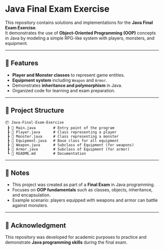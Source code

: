 # Java Final Exam Exercise

This repository contains solutions and implementations for the **Java Final Exam Exercise**.  
It demonstrates the use of **Object-Oriented Programming (OOP)** concepts in Java by modeling a simple RPG-like system with players, monsters, and equipment.

---

## 📌 Features
- **Player and Monster classes** to represent game entities.
- **Equipment system** including `Weapon` and `Armor`.
- Demonstrates **inheritance and polymorphism** in Java.
- Organized code for learning and exam preparation.

---

## 📂 Project Structure
```
📦 Java-Final-Exam-Exercise
 ┣ 📜 Main.java        # Entry point of the program
 ┣ 📜 Player.java      # Class representing a player
 ┣ 📜 Monster.java     # Class representing a monster
 ┣ 📜 Equipment.java   # Base class for all equipment
 ┣ 📜 Weapon.java      # Subclass of Equipment (for weapons)
 ┣ 📜 Armor.java       # Subclass of Equipment (for armor)
 ┗ 📜 README.md        # Documentation
```

---

## 📝 Notes
- This project was created as part of a **Final Exam** in Java programming.
- Focuses on **OOP fundamentals** such as classes, objects, inheritance, and encapsulation.
- Example scenario: players equipped with weapons and armor can battle against monsters.

---

## 🙏 Acknowledgment
This repository was developed for academic purposes to practice and demonstrate **Java programming skills** during the final exam.
